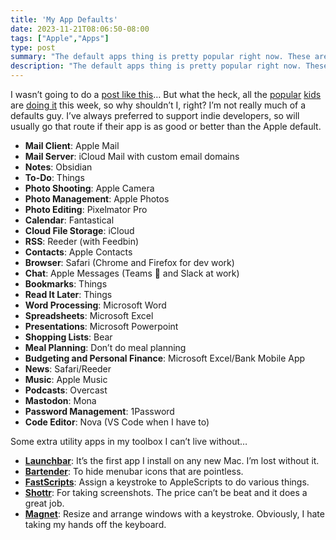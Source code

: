 ```yaml
---
title: 'My App Defaults'
date: 2023-11-21T08:06:50-08:00
tags: ["Apple","Apps"]
type: post
summary: "The default apps thing is pretty popular right now. These are mine."
description: "The default apps thing is pretty popular right now. These are mine."
---
```


I wasn’t going to do a [post like this](https://defaults.rknight.me/)… But what the heck, all the [popular](https://canion.blog/2023/11/04/duel-of-the.html) [kids](https://grepjason.sh/2023/duel-of-the-defaults) are [doing it](https://loungeruminator.net/2023/11/17/mr-default/) this week, so why shouldn’t I, right? I’m not really much of a defaults guy. I’ve always preferred to support indie developers, so will usually go that route if their app is as good or better than the Apple default.

*   **Mail Client**: Apple Mail
*   **Mail Server**: iCloud Mail with custom email domains
*   **Notes**: Obsidian
*   **To-Do**: Things
*   **Photo Shooting**: Apple Camera
*   **Photo Management**: Apple Photos
*   **Photo Editing**: Pixelmator Pro
*   **Calendar**: Fantastical
*   **Cloud File Storage**: iCloud
*   **RSS**: Reeder (with Feedbin)
*   **Contacts**: Apple Contacts
*   **Browser**: Safari (Chrome and Firefox for dev work)
*   **Chat**: Apple Messages (Teams 🤮 and Slack at work)
*   **Bookmarks**: Things
*   **Read It Later**: Things
*   **Word Processing**: Microsoft Word
*   **Spreadsheets**: Microsoft Excel
*   **Presentations**: Microsoft Powerpoint
*   **Shopping Lists**: Bear
*   **Meal Planning**: Don’t do meal planning
*   **Budgeting and Personal Finance**: Microsoft Excel/Bank Mobile App
*   **News**: Safari/Reeder
*   **Music**: Apple Music
*   **Podcasts**: Overcast
*   **Mastodon**: Mona
*   **Password Management**: 1Password
*   **Code Editor**: Nova (VS Code when I have to)

Some extra utility apps in my toolbox I can’t live without…

*   [**Launchbar**](https://obdev.at/products/launchbar/index.html): It’s the first app I install on any new Mac. I’m lost without it.
*   [**Bartender**](https://www.macbartender.com/): To hide menubar icons that are pointless.
*   [**FastScripts**](https://redsweater.com/fastscripts/): Assign a keystroke to AppleScripts to do various things.
*   [**Shottr**](https://shottr.cc/): For taking screenshots. The price can’t be beat and it does a great job.
*   [**Magnet**](https://magnet.crowdcafe.com/): Resize and arrange windows with a keystroke. Obviously, I hate taking my hands off the keyboard.
